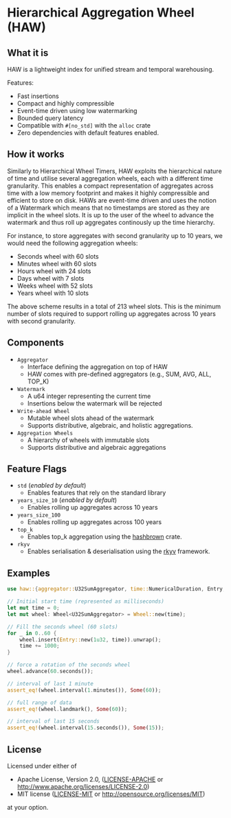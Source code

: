 # Hierarchical Aggregation Wheel (HAW)

## What it is
HAW is a lightweight index for unified stream and temporal warehousing.

Features:

- Fast insertions
- Compact and highly compressible
- Event-time driven using low watermarking
- Bounded query latency
- Compatible with `#[no_std]` with the ``alloc`` crate
- Zero dependencies with default features enabled.

## How it works

Similarly to Hierarchical Wheel Timers, HAW exploits the hierarchical nature of time and utilise several aggregation wheels,
each with a different time granularity. This enables a compact representation of aggregates across time
with a low memory footprint and makes it highly compressible and efficient to store on disk. HAWs are event-time driven and uses the notion of a Watermark which means that no timestamps are stored as they are implicit in the wheel slots. It is up to the user of the wheel to advance the watermark and thus roll up aggregates continously up the time hierarchy.

For instance, to store aggregates with second granularity up to 10 years, we would need the following aggregation wheels:

* Seconds wheel with 60 slots
* Minutes wheel with 60 slots
* Hours wheel with 24 slots
* Days wheel with 7 slots
* Weeks wheel with 52 slots
* Years wheel with 10 slots

The above scheme results in a total of 213 wheel slots. This is the minimum number of slots
required to support rolling up aggregates across 10 years with second granularity.

## Components

- `Aggregator` 
    - Interface defining the aggregation on top of HAW
    - HAW comes with pre-defined aggregators (e.g., SUM, AVG, ALL, TOP_K)
- `Watermark`
    - A u64 integer representing the current time
    - Insertions below the watermark will be rejected
- `Write-ahead Wheel`
    - Mutable wheel slots ahead of the watermark
    - Supports distributive, algebraic, and holistic aggregations.
- `Aggregation Wheels`
    - A hierarchy of wheels with immutable slots
    - Supports distributive and algebraic aggregations

## Feature Flags
- `std` (_enabled by default_)
    - Enables features that rely on the standard library
- `years_size_10` (_enabled by default_)
    - Enables rolling up aggregates across 10 years
- `years_size_100`
    - Enables rolling up aggregates across 100 years
- `top_k`
    - Enables top_k aggregation using the [hashbrown](https://github.com/rust-lang/hashbrown) crate.
- `rkyv`
    - Enables serialisation & deserialisation using the [rkyv](https://docs.rs/rkyv/latest/rkyv/) framework.

## Examples

```rust
use haw::{aggregator::U32SumAggregator, time::NumericalDuration, Entry, Wheel};

// Initial start time (represented as milliseconds)
let mut time = 0;
let mut wheel: Wheel<U32SumAggregator> = Wheel::new(time);

// Fill the seconds wheel (60 slots)
for _ in 0..60 {
    wheel.insert(Entry::new(1u32, time)).unwrap();
    time += 1000;
}

// force a rotation of the seconds wheel
wheel.advance(60.seconds());

// interval of last 1 minute
assert_eq!(wheel.interval(1.minutes()), Some(60));

// full range of data
assert_eq!(wheel.landmark(), Some(60));

// interval of last 15 seconds
assert_eq!(wheel.interval(15.seconds()), Some(15));
```

## License

Licensed under either of

  * Apache License, Version 2.0, ([LICENSE-APACHE](LICENSE-APACHE) or <http://www.apache.org/licenses/LICENSE-2.0>)
  * MIT license ([LICENSE-MIT](LICENSE-MIT) or <http://opensource.org/licenses/MIT>)

at your option.
